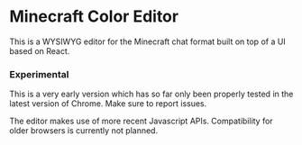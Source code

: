 # Minecraft Color Editor

This is a WYSIWYG editor for the Minecraft chat format built on top of a UI based on React.

### Experimental
This is a very early version which has so far only been properly tested in the latest version of Chrome. Make sure to report issues.

The editor makes use of more recent Javascript APIs. Compatibility for older browsers is currently not planned.